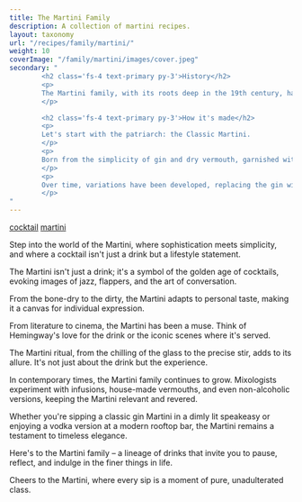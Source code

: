 ```yaml
---
title: The Martini Family
description: A collection of martini recipes.
layout: taxonomy
url: "/recipes/family/martini/"
weight: 10
coverImage: "/family/martini/images/cover.jpeg"
secondary: "
        <h2 class='fs-4 text-primary py-3'>History</h2>
        <p>
        The Martini family, with its roots deep in the 19th century, has evolved into a vast lineage of drinks, each with its own story of elegance and innovation.
        </p>

        <h2 class='fs-4 text-primary py-3'>How it's made</h2>
        <p>
        Let's start with the patriarch: the Classic Martini.
        </p>
        <p>
        Born from the simplicity of gin and dry vermouth, garnished with an olive or a twist of lemon, this drink epitomizes minimalism in mixology. 
        </p>
        <p>
        Over time, variations have been developed, replacing the gin with vodka - which was shaken not stirred by James Bond.
        </p>
"
---
```


<a href="/recipes/category/cocktail/" class="badge text-bg-primary text-decoration-none">cocktail</a> 
<a href="/recipes/family/martini/" class="badge text-bg-info text-decoration-none">martini</a> 


Step into the world of the Martini, where sophistication meets simplicity, and where a cocktail isn't just a drink but a lifestyle statement. 

The Martini isn't just a drink; it's a symbol of the golden age of cocktails, evoking images of jazz, flappers, and the art of conversation.

From the bone-dry to the dirty, the Martini adapts to personal taste, making it a canvas for individual expression.

From literature to cinema, the Martini has been a muse. Think of Hemingway's love for the drink or the iconic scenes where it's served.

The Martini ritual, from the chilling of the glass to the precise stir, adds to its allure. It's not just about the drink but the experience.

In contemporary times, the Martini family continues to grow. Mixologists experiment with infusions, house-made vermouths, and even non-alcoholic versions, keeping the Martini relevant and revered. 

Whether you're sipping a classic gin Martini in a dimly lit speakeasy or enjoying a vodka version at a modern rooftop bar, the Martini remains a testament to timeless elegance. 

Here's to the Martini family – a lineage of drinks that invite you to pause, reflect, and indulge in the finer things in life. 

Cheers to the Martini, where every sip is a moment of pure, unadulterated class.


